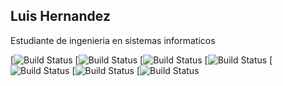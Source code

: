 Luis Hernandez
---------------------------------------------------
Estudiante de ingenieria en sistemas informaticos

[![Build Status](https://img.shields.io/badge/CSS3-1572B6?style=for-the-badge&logo=css3&logoColor=white)
[![Build Status](https://img.shields.io/badge/HTML5-E34F26?style=for-the-badge&logo=html5&logoColor=white)
[![Build Status](https://img.shields.io/badge/Python-FFD43B?style=for-the-badge&logo=python&logoColor=blue)
[![Build Status](https://img.shields.io/badge/MySQL-005C84?style=for-the-badge&logo=mysql&logoColor=white)
[![Build Status](https://img.shields.io/badge/Bootstrap-563D7C?style=for-the-badge&logo=bootstrap&logoColor=white)
[![Build Status](https://img.shields.io/badge/Django-092E20?style=for-the-badge&logo=django&logoColor=green)
[![Build Status](https://img.shields.io/badge/JavaScript-323330?style=for-the-badge&logo=javascript&logoColor=F7DF1E)
